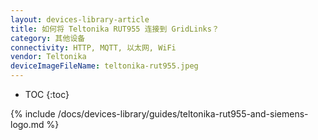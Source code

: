 ```yaml
---
layout: devices-library-article
title: 如何将 Teltonika RUT955 连接到 GridLinks？
category: 其他设备
connectivity: HTTP, MQTT, 以太网, WiFi
vendor: Teltonika
deviceImageFileName: teltonika-rut955.jpeg
---
```



* TOC
{:toc}

{% include /docs/devices-library/guides/teltonika-rut955-and-siemens-logo.md %}